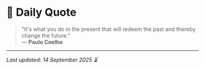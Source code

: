 # 📜 Daily Quote

> "It's what you do in the present that will redeem the past and thereby change the future."  
> — **Paulo Coelho**

---

_Last updated: 14 September 2025 ⏳_
